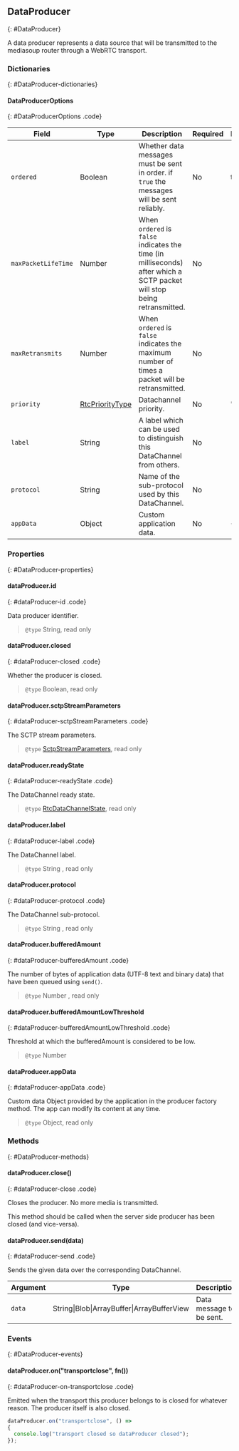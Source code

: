## DataProducer
{: #DataProducer}

<section markdown="1">

A data producer represents a data source that will be transmitted to the mediasoup router through a WebRTC transport.

</section>


### Dictionaries
{: #DataProducer-dictionaries}

<section markdown="1">

#### DataProducerOptions
{: #DataProducerOptions .code}

<div markdown="1" class="table-wrapper L3">

Field              | Type    | Description   | Required | Default
------------------ | ------- | ------------- | -------- | ---------
`ordered`          | Boolean | Whether data messages must be sent in order. if `true` the messages will be sent reliably. | No | true
`maxPacketLifeTime`| Number | When `ordered` is `false` indicates the time (in milliseconds) after which a SCTP packet will stop being retransmitted. | No |
`maxRetransmits`| Number | When `ordered` is `false` indicates the maximum number of times a packet will be retransmitted. | No |
`priority`         | [RtcPriorityType](https://www.w3.org/TR/webrtc/#dom-rtcprioritytype) | Datachannel priority. | No | 'low'
`label`            | String | A label which can be used to distinguish this DataChannel from others. | No |
`protocol`         | String | Name of the sub-protocol used by this DataChannel. | No |
`appData`          | Object  | Custom application data. | No | `{ }`

</div>

</section>


### Properties
{: #DataProducer-properties}

<section markdown="1">

#### dataProducer.id
{: #dataProducer-id .code}

Data producer identifier.

> `@type` String, read only

#### dataProducer.closed
{: #dataProducer-closed .code}

Whether the producer is closed.

> `@type` Boolean, read only

#### dataProducer.sctpStreamParameters
{: #dataProducer-sctpStreamParameters .code}

The SCTP stream parameters.

> `@type` [SctpStreamParameters](/documentation/v3/mediasoup/sctp-parameters/#SctpStreamParameters), read only

#### dataProducer.readyState
{: #dataProducer-readyState .code}

The DataChannel ready state.

> `@type` [RtcDataChannelState](https://www.w3.org/TR/webrtc/#dom-rtcdatachannelstate), read only

#### dataProducer.label
{: #dataProducer-label .code}

The DataChannel label.

> `@type` String , read only

#### dataProducer.protocol
{: #dataProducer-protocol .code}

The DataChannel sub-protocol.

> `@type` String , read only

#### dataProducer.bufferedAmount
{: #dataProducer-bufferedAmount .code}

The number of bytes of application data (UTF-8 text and binary data) that have been queued using `send()`.

> `@type` Number , read only

#### dataProducer.bufferedAmountLowThreshold
{: #dataProducer-bufferedAmountLowThreshold .code}

Threshold at which the bufferedAmount is considered to be low.

> `@type` Number

#### dataProducer.appData
{: #dataProducer-appData .code}

Custom data Object provided by the application in the producer factory method. The app can modify its content at any time.

> `@type` Object, read only

</section>


### Methods
{: #DataProducer-methods}

<section markdown="1">

#### dataProducer.close()
{: #dataProducer-close .code}

Closes the producer. No more media is transmitted.

<div markdown="1" class="note">
This method should be called when the server side producer has been closed (and vice-versa).
</div>

#### dataProducer.send(data)
{: #dataProducer-send .code}

Sends the given data over the corresponding DataChannel.

<div markdown="1" class="table-wrapper L3">

Argument        | Type    | Description | Required | Default 
--------------- | ------- | ----------- | -------- | ----------
`data`         | String\|Blob\|ArrayBuffer\|ArrayBufferView | Data message to be sent. | No |

</div>

</section>


### Events
{: #DataProducer-events}

<section markdown="1">

#### dataProducer.on("transportclose", fn())
{: #dataProducer-on-transportclose .code}

Emitted when the transport this producer belongs to is closed for whatever reason. The producer itself is also closed.

```javascript
dataProducer.on("transportclose", () =>
{
  console.log("transport closed so dataProducer closed");
});
```

</section>
